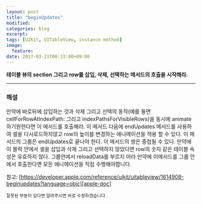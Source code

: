 ```yaml
---
layout: post
title: "beginUpdates"
modified:
categories: blog
excerpt:
tags: [UIKit, UITableView, instance method]
image:
  feature:
date: 2017-03-21T00:33:00+09:00
---
```

**테이블 뷰의 section 그리고 row를 삽입, 삭제, 선택하는 메서드의 호출을 시작해라.**

----
### 해설
만약에 바로뒤에 삽입하는 것과 삭제 그리고 선택의 동작(예를 들면 cellForRowAtIndexPath: 그리고 indexPathsForVisibleRows)을 동시에 animate하기원한다면 이 메서드를 호출해라. 이 메서드 다음에 endUpdates 메서드를 사용하여 셀을 다시로드하지않고 row의 높이를 변경하는 애니메이션을 적용 할 수 있다. 이 메서드의 그룹은 endUpdates로 끝나야 한다. 이 메서드의 쌍은 중첩될 수 있다. 만약에 이 블락 안에서 셀을 삽입과 삭제 그리고 선택하지 않았다면 row의 숫자 같은 테이블 속성은 유효하지 않다. 그룹안에서 reloadData를 부르지 마라 만약에 이메서드를 그룹 안에서 호출한다면 모든 애니메이션을 직접 수행해야합니다.

참고: [https://developer.apple.com/reference/uikit/uitableview/1614908-beginupdates?language=objc][apple-doc]


<sub>잘못된 부분이 있다면 알려주시면 바로 수정하겠습니다.</sub>

[apple-doc]: https://developer.apple.com/reference/uikit/uitableview/1614908-beginupdates?language=objc